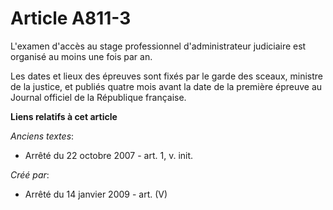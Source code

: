 # Article A811-3

L'examen d'accès au stage professionnel d'administrateur judiciaire est organisé au moins une fois par an.

Les dates et lieux des épreuves sont fixés par le garde des sceaux, ministre de la justice, et publiés quatre mois avant la
date de la première épreuve au Journal officiel de la République française.

**Liens relatifs à cet article**

_Anciens textes_:

  - Arrêté du 22 octobre 2007 - art. 1, v. init.

_Créé par_:

  - Arrêté du 14 janvier 2009 - art. (V)
